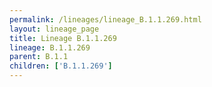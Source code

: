 ```yaml
---
permalink: /lineages/lineage_B.1.1.269.html
layout: lineage_page
title: Lineage B.1.1.269
lineage: B.1.1.269
parent: B.1.1
children: ['B.1.1.269']
---
```

